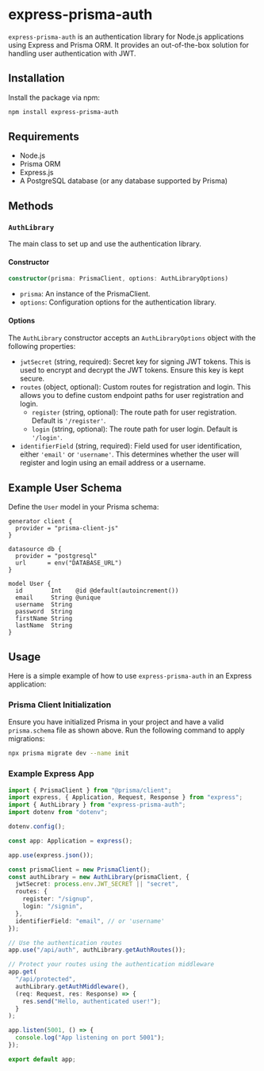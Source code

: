 # express-prisma-auth

`express-prisma-auth` is an authentication library for Node.js applications using Express and Prisma ORM. It provides an out-of-the-box solution for handling user authentication with JWT.

## Installation

Install the package via npm:

```bash
npm install express-prisma-auth
```

## Requirements

- Node.js
- Prisma ORM
- Express.js
- A PostgreSQL database (or any database supported by Prisma)

## Methods

### `AuthLibrary`

The main class to set up and use the authentication library.

#### Constructor

```typescript
constructor(prisma: PrismaClient, options: AuthLibraryOptions)
```

- `prisma`: An instance of the PrismaClient.
- `options`: Configuration options for the authentication library.

#### Options

The `AuthLibrary` constructor accepts an `AuthLibraryOptions` object with the following properties:

- `jwtSecret` (string, required): Secret key for signing JWT tokens. This is used to encrypt and decrypt the JWT tokens. Ensure this key is kept secure.
- `routes` (object, optional): Custom routes for registration and login. This allows you to define custom endpoint paths for user registration and login.
  - `register` (string, optional): The route path for user registration. Default is `'/register'`.
  - `login` (string, optional): The route path for user login. Default is `'/login'`.
- `identifierField` (string, required): Field used for user identification, either `'email'` or `'username'`. This determines whether the user will register and login using an email address or a username.

## Example User Schema

Define the `User` model in your Prisma schema:

```prisma
generator client {
  provider = "prisma-client-js"
}

datasource db {
  provider = "postgresql"
  url      = env("DATABASE_URL")
}

model User {
  id        Int    @id @default(autoincrement())
  email     String @unique
  username  String
  password  String
  firstName String
  lastName  String
}
```

## Usage

Here is a simple example of how to use `express-prisma-auth` in an Express application:

### Prisma Client Initialization

Ensure you have initialized Prisma in your project and have a valid `prisma.schema` file as shown above. Run the following command to apply migrations:

```bash
npx prisma migrate dev --name init
```

### Example Express App

```typescript
import { PrismaClient } from "@prisma/client";
import express, { Application, Request, Response } from "express";
import { AuthLibrary } from "express-prisma-auth";
import dotenv from "dotenv";

dotenv.config();

const app: Application = express();

app.use(express.json());

const prismaClient = new PrismaClient();
const authLibrary = new AuthLibrary(prismaClient, {
  jwtSecret: process.env.JWT_SECRET || "secret",
  routes: {
    register: "/signup",
    login: "/signin",
  },
  identifierField: "email", // or 'username'
});

// Use the authentication routes
app.use("/api/auth", authLibrary.getAuthRoutes());

// Protect your routes using the authentication middleware
app.get(
  "/api/protected",
  authLibrary.getAuthMiddleware(),
  (req: Request, res: Response) => {
    res.send("Hello, authenticated user!");
  }
);

app.listen(5001, () => {
  console.log("App listening on port 5001");
});

export default app;
```
